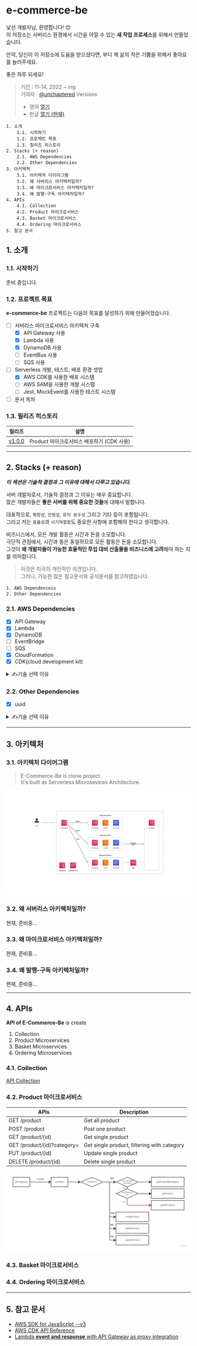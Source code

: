 # e-commerce-be

낯선 개발자님, 환영합니다! 😊 <br>
이 저장소는 서버리스 환경에서 시간을 아낄 수 있는 **새 작업 프로세스**를 위해서 만들었습니다.

만약, 당신이 이 저장소에 도움을 받으셨다면, 부디 제 삶의 작은 기쁨을 위해서 좋아요를 눌러주세요.

좋은 하루 되세요!

> 기간 : 11-14, 2022 ~ ing<br>
> 기여자 : [@unchaptered](https://github.com/unchaptered)
> Versions <br>
> - 영어 [열기](./README.md)
> - 한글 [열기 (현재)](./README(KR).md)

```
1. 소개
    1.1. 시작하기
    1.2. 프로젝트 목표
    1.3. 릴리즈 히스토리
2. Stacks (+ reason)
    2.1. AWS Dependencies
    2.2. Other Dependencies
3. 아키텍처
    3.1. 아키텍처 다이어그램
    3.2. 왜 서버리스 아키텍처일까?
    3.3. 왜 마이크로서비스 아키텍처일까?
    3.4. 왜 발행-구독 아키텍처일까?
4. APIs
    4.1. Collection
    4.2. Product 마이크로서비스
    4.3. Basket 마이크로서비스
    4.4. Ordering 마이크로서비스
5. 참고 문서
```

## 1. 소개


### 1.1. 시작하기

준비 중입니다.

### 1.2. 프로젝트 목표

**e-commerce-be** 프로젝트는 다음의 목표를 달성하기 위해 만들어졌습니다. <br>

- [ ] 서버리스 마이크로서비스 아키텍처 구축
    - [x] API Gateway 사용
    - [x] Lambda 사용
    - [x] DynamoDB 사용
    - [ ] EventBus 사용
    - [ ] SQS 사용
- [ ] Serverless 개발, 테스트, 배포 환경 셋업
    - [x] AWS CDK를 사용한 배포 시스템
    - [ ] AWS SAM을 사용한 개발 시스템
    - [ ] Jest, MockEvent를 사용한 테스트 시스템
- [ ] 문서 목차

### 1.3. 릴리즈 히스토리

| 릴리즈          | 설명                             |
| --------------- | ---------------------------------------- |
| [v1.0.0](https://github.com/unchaptered/e-commerce-be/releases/tag/v1.0.0)          | Product 마이크로서비스 배포하기 (CDK 사용) |

---

## 2. Stacks (+ reason)

***이 섹션은 기술적 결정과 그 이유에 대해서 다루고 있습니다.***

서버 개발자로서, 기술적 결정과 그 이유는 매우 중요합니다.<br>
많은 개발자들은 **좋은 서버를 위해 중요한 것들**에 대해서 말합니다.<br>

대표적으로, `확장성`, `안정성`, `유지 보수성` 그리고 기타 등이 포함됩니다.<br>
그리고 저는 `효율성`과 `시기적절함`도 중요한 사항에 포함해야 한다고 생각합니다.<br>

비즈니스에서, 모든 개발 활동은 시간과 돈을 소모합니다.<br>
극단적 관점에서, 시간과 동은 동일하므로 모든 활동은 돈을 소모합니다.<br>
그것이 **왜 개발자들이 가능한 효율적인 투입 대비 산출물을 비즈니스에 고려**해야 하는 지를 의미합니다.

> 이것은 지극히 개인적인 의견입니다. <br>
> 그러나, 가능한 많은 참고문서와 공식문서를 참고하였습니다.

```
1. AWS Dependenceis
2. Other Dependencies
```

### 2.1. AWS Dependencies

- [x] API Gateway
- [x] Lambda
- [x] DynamoDB
- [ ] EventBridge
- [ ] SQS
- [x] CloudFormation
- [x] CDK(cloud development kit)

<details>
    <summary>✍️기술 선택 이유</summary>

현재, 준비중...

</details>

### 2.2. Other Dependencies

- [x] uuid

<details>
    <summary>✍️기술 선택 이유</summary>

현재, 준비중...

</details>

---

## 3. 아키텍처

### 3.1. 아키텍처 다이어그램

> E-Commerce-Be is clone project.<br>
> It's built as Serverless Microsevices Architecture.<br>

![](./docs/images/infastructure-architecture.png)

### 3.2. 왜 서버리스 아키텍처일까?

현재, 준비중...

### 3.3. 왜 마이크로서비스 아키텍처일까?

현재, 준비중...

### 3.4. 왜 발행-구독 아키텍처일까?

현재, 준비중...

---

## 4. APIs

**API of E-Commerce-Be** is create

1. Collection
2. Product Microservices
3. Basket Microservices
4. Ordering Microservices

### 4.1. Collection

[API Collection](./docs/collection/e-commerce-be.yaml)

### 4.2. Product 마이크로서비스

| APIs | Description |
| ----- | ---------- |
| GET /product | Get all product |
| POST /product | Post one product |
| GET /product/{id} | Get single product |
| GET /product/{id}?category= | Get single product, filtering with category |
| PUT /product/{id} | Update single product |
| DELETE /product/{id} | Delete single product |

![](./docs/images/logic-product-microservices.jpg)

### 4.3. Basket 마이크로서비스

### 4.4. Ordering 마이크로서비스

---

## 5. 참고 문서

- [AWS SDK for JavaScript --v3](https://docs.aws.amazon.com/AWSJavaScriptSDK/v3/latest/index.html)
- [AWS CDK API Reference](https://docs.aws.amazon.com/cdk/api/v2/docs/aws-construct-library.html)
- [Lambda **event and response** with API Gateway as proxy integration](https://docs.aws.amazon.com/ko_kr/lambda/latest/dg/services-apigateway.html)